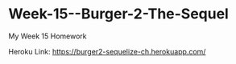 # Week-15--Burger-2-The-Sequel
My Week 15 Homework

Heroku Link:
https://burger2-sequelize-ch.herokuapp.com/

